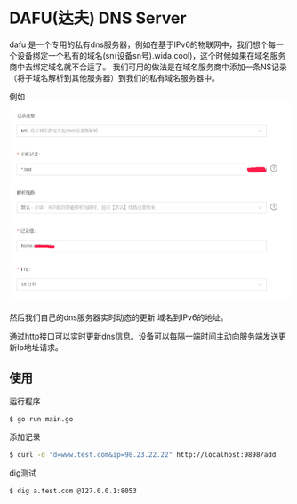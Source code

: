 # DAFU(达夫) DNS Server

dafu 是一个专用的私有dns服务器，例如在基于IPv6的物联网中，我们想个每一个设备绑定一个私有的域名(sn(设备sn号).wida.cool)，这个时候如果在域名服务商中去绑定域名就不合适了。
我们可用的做法是在域名服务商中添加一条NS记录（将子域名解析到其他服务器）到我们的私有域名服务器中。

例如 
![](./doc/img/1.png)

然后我们自己的dns服务器实时动态的更新 域名到IPv6的地址。


通过http接口可以实时更新dns信息。设备可以每隔一端时间主动向服务端发送更新Ip地址请求。


## 使用

运行程序

```golang
$ go run main.go 
```

添加记录

```bash
$ curl -d "d=www.test.com&ip=98.23.22.22" http://localhost:9898/add
```

dig测试

```bash
$ dig a.test.com @127.0.0.1:8053
```